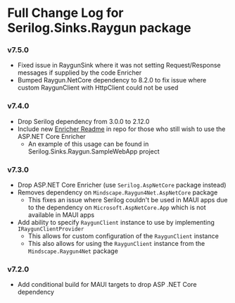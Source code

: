 # Full Change Log for Serilog.Sinks.Raygun package

### v7.5.0
- Fixed issue in RaygunSink where it was not setting Request/Response messages if supplied by the code Enricher
- Bumped Raygun.NetCore dependency to 8.2.0 to fix issue where custom RaygunClient with HttpClient could not be used

### v7.4.0
- Drop Serilog dependency from 3.0.0 to 2.12.0
- Include new [Enricher Readme](README-ENRICHER.md) in repo for those who still wish to use the ASP.NET Core Enricher
  - An example of this usage can be found in Serilog.Sinks.Raygun.SampleWebApp project

### v7.3.0
- Drop ASP.NET Core Enricher (use `Serilog.AspNetCore` package instead)
- Removes dependency on `Mindscape.Raygun4Net.AspNetCore` package
  - This fixes an issue where Serilog couldn't be used in MAUI apps due to the dependency on `Microsoft.AspNetCore.App` which is not available in MAUI apps
- Add ability to specify `RaygunClient` instance to use by implementing `IRaygunClientProvider`
  - This allows for custom configuration of the `RaygunClient` instance
  - This also allows for using the `RaygunClient` instance from the `Mindscape.Raygun4Net` package

### v7.2.0
- Add conditional build for MAUI targets to drop ASP .NET Core dependency
 